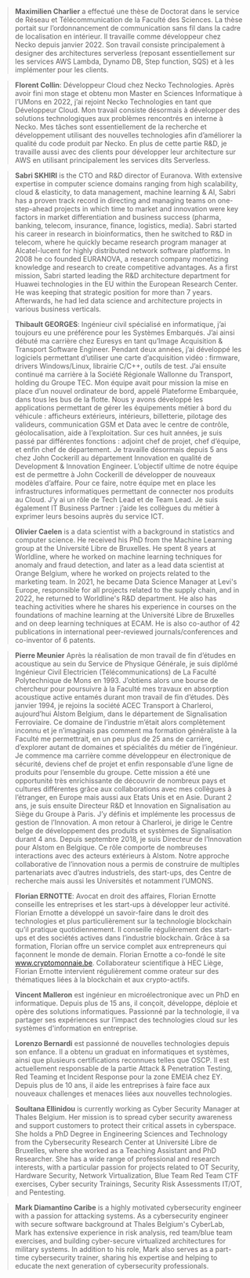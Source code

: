 > **Maximilien Charlier** a effectué une thèse de Doctorat dans le service de Réseau et Télécommunication de la Faculté des Sciences. La thèse portait sur l’ordonnancement de communication sans fil dans la cadre de localisation en intérieur. Il travaille comme développeur chez Necko depuis janvier 2022. Son travail consiste principalement à designer des architectures serverless (reposant essentiellement sur les services AWS Lambda, Dynamo DB, Step function, SQS) et à les implémenter pour les clients.

> **Florent Collin**: Développeur Cloud chez Necko Technologies. Après avoir fini mon stage et obtenu mon Master en Sciences Informatique à l’UMons en 2022, j’ai rejoint Necko Technologies en tant que Développeur Cloud. Mon travail consiste désormais à développer des solutions technologiques aux problèmes rencontrés en interne à Necko. Mes tâches sont essentiellement de la recherche et développement utilisant des nouvelles technologies afin d’améliorer la qualité du code produit par Necko. En plus de cette partie R&D, je travaille aussi avec des clients pour développer leur architecture sur AWS en utilisant principalement les services dits Serverless.

> **Sabri SKHIRI** is the CTO and R&D director of Euranova. With extensive expertise in computer science domains ranging from high scalability, cloud & elasticity, to data management, machine learning & AI, Sabri has a proven track record in directing and managing teams on one-step-ahead projects in which time to market and innovation were key factors in market differentiation and business success (pharma, banking, telecom, insurance, finance, logistics, media). Sabri started his career in research in bioinformatics, then he switched to R&D in telecom, where he quickly became research program manager at Alcatel-lucent for highly distributed network software platforms. In 2008 he co founded EURANOVA, a research company monetizing knowledge and research to create competitive advantages. As a first mission, Sabri started leading the R&D architecture department for Huawei technologies in the EU within the European Research Center. He was keeping that strategic position for more than 7 years. Afterwards, he had led data science and architecture projects in various business verticals.


> **Thibault GEORGES**: Ingénieur civil spécialisé en informatique, j’ai toujours eu une préférence pour les Systèmes Embarqués. J’ai ainsi débuté ma carrière chez Euresys en tant qu’Image Acquisition & Transport Software Engineer. Pendant deux années, j’ai développé les logiciels permettant d’utiliser une carte d’acquisition vidéo : firmware, drivers Windows/Linux, librairie C/C++, outils de test. J’ai ensuite continué ma carrière à la Société Régionale Wallonne du Transport, holding du Groupe TEC. Mon équipe avait pour mission la mise en place d’un nouvel ordinateur de bord, appelé Plateforme Embarquée, dans tous les bus de la flotte. Nous y avons développé les applications permettant de gérer les équipements métier à bord du véhicule : afficheurs extérieurs, intérieurs, billetterie, pilotage des valideurs, communication GSM et Data avec le centre de contrôle, géolocalisation, aide à l’exploitation. Sur ces huit années, je suis passé par différentes fonctions : adjoint chef de projet, chef d’équipe, et enfin chef de département. Je travaille désormais depuis 5 ans chez John Cockerill au département Innovation en qualité de Development & Innovation Engineer. L’objectif ultime de notre équipe est de permettre à John Cockerill de développer de nouveaux modèles d’affaire. Pour ce faire, notre équipe met en place les infrastructures informatiques permettant de connecter nos produits au Cloud. J’y ai un rôle de Tech Lead et de Team Lead. Je suis également IT Business Partner : j’aide les collègues du métier à exprimer leurs besoins auprès du service ICT.

> **Olivier Caelen** is a data scientist with a background in statistics and computer science. He received his PhD from the Machine Learning group at the Université Libre de Bruxelles. He spent 8 years at Worldline, where he worked on machine learning techniques for anomaly and fraud detection, and later as a lead data scientist at Orange Belgium, where he worked on projects related to the marketing team. In 2021, he became Data Science Manager at Levi's Europe, responsible for all projects related to the supply chain, and in 2022, he returned to Worldline's R&D department. He also has teaching activities where he shares his experience in courses on the foundations of machine learning at the  Université Libre de Bruxelles and on deep learning techniques at ECAM. He is also co-author of 42 publications in international peer-reviewed journals/conferences and co-inventor of 6 patents.

> **Pierre Meunier**  Après la réalisation de mon travail de fin d’études en acoustique au sein du Service de Physique Générale, je suis diplômé Ingénieur Civil Electricien (Télécommunications) de La Faculté Polytechnique de Mons en 1993. J’obtiens alors une bourse de chercheur pour poursuivre à la Faculté mes travaux en absorption acoustique active entamés durant mon travail de fin d’études. Dès janvier 1994, je rejoins la société ACEC Transport à Charleroi, aujourd’hui Alstom Belgium, dans le département de Signalisation Ferroviaire. Ce domaine de l’industrie m’était alors complètement inconnu et je n’imaginais pas comment ma formation généraliste à la Faculté me permettrait, en un peu plus de 25 ans de carrière, d’explorer autant de domaines et spécialités du métier de l’ingénieur. Je commence ma carrière comme développeur en électronique de sécurité, deviens chef de projet et enfin responsable d’une ligne de produits pour l’ensemble du groupe. Cette mission a été une opportunité très enrichissante de découvrir de nombreux pays et cultures différentes grâce aux collaborations avec mes collègues à l’étranger, en Europe mais aussi aux Etats Unis et en Asie. Durant 2 ans, je suis ensuite Directeur R&D et Innovation en Signalisation au Siège du Groupe à Paris. J’y définis et implémente les processus de gestion de l’Innovation.
A mon retour à Charleroi, je dirige le Centre belge de développement des produits et systèmes de Signalisation durant 4 ans. Depuis septembre 2018, je suis Directeur de l’Innovation pour Alstom en Belgique. Ce rôle comporte de nombreuses interactions avec des acteurs extérieurs à Alstom. Notre approche collaborative de l’innovation nous a permis de construire de multiples partenariats avec d’autres industriels, des start-ups, des Centre de recherche mais aussi les Universités et notamment l’UMONS.

> **Florian ERNOTTE**: Avocat en droit des affaires, Florian Ernotte conseille les entreprises et les start-ups à développer leur activité. Florian Ernotte a développé un savoir-faire dans le droit des technologies et plus particulièrement sur la technologie blockchain qu’il pratique quotidiennement. Il conseille régulièrement des start-ups et des sociétés actives dans l’industrie blockchain. Grâce à sa formation, Florian offre un service complet aux entrepreneurs qui façonnent le monde de demain. Florian Ernotte a co-fondé le site www.cryptomonnaie.be. Collaborateur scientifique à HEC Liège, Florian Ernotte intervient régulièrement comme orateur sur des thématiques liées à la blockchain et aux crypto-actifs.



> **Vincent Malleron** est ingénieur en microélectronique avec un PhD en informatique. Depuis plus de 15 ans, il conçoit, développe, déploie et opère des solutions informatiques. Passionné par la technologie, il va partager ses expériences sur l’impact des technologies cloud sur les systèmes d'information en entreprise. 

> **Lorenzo Bernardi** est passionné de nouvelles technologies depuis son enfance. Il a obtenu un graduat en informatiques et systèmes, ainsi que plusieurs certifications reconnues telles que OSCP.  Il est actuellement responsable de la partie Attack & Penetration Testing, Red Teaming et Incident Response pour la zone EMEIA chez EY.  Depuis plus de 10 ans, il aide les entreprises à faire face aux nouveaux challenges et menaces liées aux nouvelles technologies. 


> **Soultana Ellinidou** is currently working as Cyber Security Manager at Thales Belgium. Her mission is to spread cyber security awareness and support customers to protect their critical assets in cyberspace. She holds a PhD Degree in Engineering Sciences and Technology from the Cybersecurity Research Center at Université Libre de Bruxelles, where she worked as a Teaching Assistant and PhD Researcher. She has a wide range of professional and research interests, with a particular passion for projects related to OT Security, Hardware Security, Network Virtualization, Blue Team Red Team CTF exercises, Cyber security Trainings, Security Risk Assessments IT/OT, and Pentesting.

 
> **Mark Diamantino Caribe** is a highly motivated cybersecurity engineer with a passion for attacking systems. As a cybersecurity engineer with secure software background at Thales Belgium's CyberLab, Mark has extensive experience in risk analysis, red team/blue team exercises, and building cyber-secure virtualized architectures for military systems. In addition to his role, Mark also serves as a part-time cybersecurity trainer, sharing his expertise and helping to educate the next generation of cybersecurity professionals.



 
